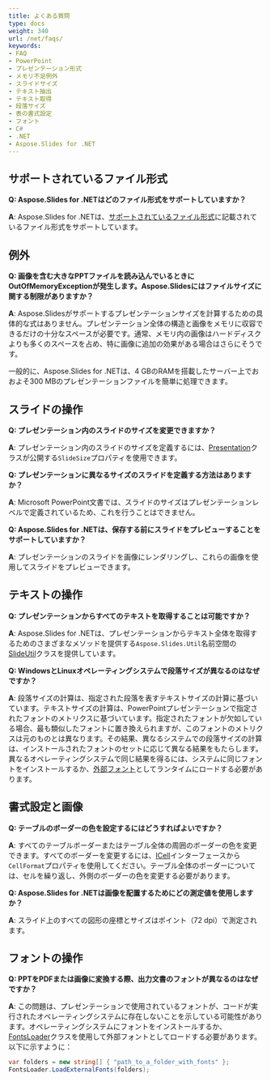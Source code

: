 ```yaml
---
title: よくある質問
type: docs
weight: 340
url: /net/faqs/
keywords:
- FAQ
- PowerPoint
- プレゼンテーション形式
- メモリ不足例外
- スライドサイズ
- テキスト抽出
- テキスト取得
- 段落サイズ
- 表の書式設定
- フォント
- C#
- .NET
- Aspose.Slides for .NET
---
```


## **サポートされているファイル形式**

**Q: Aspose.Slides for .NETはどのファイル形式をサポートしていますか？**

**A**: Aspose.Slides for .NETは、[サポートされているファイル形式](/slides/net/supported-file-formats/)に記載されているファイル形式をサポートしています。

## **例外**

**Q: 画像を含む大きなPPTファイルを読み込んでいるときにOutOfMemoryExceptionが発生します。Aspose.Slidesにはファイルサイズに関する制限がありますか？**

**A**: Aspose.Slidesがサポートするプレゼンテーションサイズを計算するための具体的な式はありません。プレゼンテーション全体の構造と画像をメモリに収容できるだけの十分なスペースが必要です。通常、メモリ内の画像はハードディスクよりも多くのスペースを占め、特に画像に追加の効果がある場合はさらにそうです。

一般的に、Aspose.Slides for .NETは、4 GBのRAMを搭載したサーバー上でおおよそ300 MBのプレゼンテーションファイルを簡単に処理できます。

## **スライドの操作**

**Q: プレゼンテーション内のスライドのサイズを変更できますか？**

**A**: プレゼンテーション内のスライドのサイズを定義するには、[Presentation](https://reference.aspose.com/slides/net/aspose.slides/presentation/)クラスが公開する`SlideSize`プロパティを使用できます。

**Q: プレゼンテーションに異なるサイズのスライドを定義する方法はありますか？**

**A**: Microsoft PowerPoint文書では、スライドのサイズはプレゼンテーションレベルで定義されているため、これを行うことはできません。

**Q: Aspose.Slides for .NETは、保存する前にスライドをプレビューすることをサポートしていますか？**

**A**: プレゼンテーションのスライドを画像にレンダリングし、これらの画像を使用してスライドをプレビューできます。

## **テキストの操作**

**Q: プレゼンテーションからすべてのテキストを取得することは可能ですか？**

**A**: Aspose.Slides for .NETは、プレゼンテーションからテキスト全体を取得するためのさまざまなメソッドを提供する`Aspose.Slides.Util`名前空間の[SlideUtil](https://reference.aspose.com/slides/net/aspose.slides.util/slideutil/)クラスを提供しています。

**Q: WindowsとLinuxオペレーティングシステムで段落サイズが異なるのはなぜですか？**

**A**: 段落サイズの計算は、指定された段落を表すテキストサイズの計算に基づいています。テキストサイズの計算は、PowerPointプレゼンテーションで指定されたフォントのメトリクスに基づいています。指定されたフォントが欠如している場合、最も類似したフォントに置き換えられますが、このフォントのメトリクスは元のものとは異なります。その結果、異なるシステムでの段落サイズの計算は、インストールされたフォントのセットに応じて異なる結果をもたらします。異なるオペレーティングシステムで同じ結果を得るには、システムに同じフォントをインストールするか、[外部フォント](/slides/net/custom-font/)としてランタイムにロードする必要があります。

## **書式設定と画像**

**Q: テーブルのボーダーの色を設定するにはどうすればよいですか？**

**A**: すべてのテーブルボーダーまたはテーブル全体の周囲のボーダーの色を変更できます。すべてのボーダーを変更するには、[ICell](https://reference.aspose.com/slides/net/aspose.slides/icell/)インターフェースから`CellFormat`プロパティを使用してください。テーブル全体のボーダーについては、セルを繰り返し、外側のボーダーの色を変更する必要があります。

**Q: Aspose.Slides for .NETは画像を配置するためにどの測定値を使用しますか？**

**A**: スライド上のすべての図形の座標とサイズはポイント（72 dpi）で測定されます。

## **フォントの操作**

**Q: PPTをPDFまたは画像に変換する際、出力文書のフォントが異なるのはなぜですか？**

**A**: この問題は、プレゼンテーションで使用されているフォントが、コードが実行されたオペレーティングシステムに存在しないことを示している可能性があります。オペレーティングシステムにフォントをインストールするか、[FontsLoader](https://reference.aspose.com/slides/net/aspose.slides/fontsloader/)クラスを使用して外部フォントとしてロードする必要があります。以下に示すように：
```cs
var folders = new string[] { "path_to_a_folder_with_fonts" };
FontsLoader.LoadExternalFonts(folders);
```
